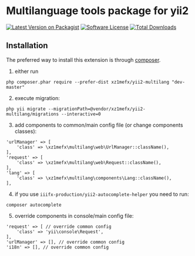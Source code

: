 Multilanguage tools package for yii2
=======================

[![Latest Version on Packagist][ico-version]][link-packagist]
[![Software License][ico-license]](LICENSE.md)
[![Total Downloads][ico-downloads]][link-downloads]

Installation
------------

The preferred way to install this extension is through [composer](http://getcomposer.org/download/).

1. either run

```
php composer.phar require --prefer-dist xz1mefx/yii2-multilang "dev-master"
```

2. execute migration:

```
php yii migrate --migrationPath=@vendor/xz1mefx/yii2-multilang/migrations --interactive=0
```

3. add components to common/main config file (or change components classes):
```
'urlManager' => [
    'class' => \xz1mefx\multilang\web\UrlManager::className(),
],
'request' => [
    'class' => \xz1mefx\multilang\web\Request::className(),
],
'lang' => [
    'class' => \xz1mefx\multilang\components\Lang::className(),
],
```

4. if you use `iiifx-production/yii2-autocomplete-helper` you need to run:
```
composer autocomplete
```

5. override components in console/main config file:
```
'request' => [ // override common config
    'class' => 'yii\console\Request',
],
'urlManager' => [], // override common config
'i18n' => [], // override common config
```


[ico-version]: https://img.shields.io/packagist/v/xz1mefx/yii2-multilang.svg
[ico-license]: https://img.shields.io/badge/license-MIT-brightgreen.svg
[ico-downloads]: https://img.shields.io/packagist/dt/xz1mefx/yii2-multilang.svg
[ico-travis]: https://travis-ci.org/xz1mefx/yii2-multilang.svg
[ico-scrutinizer]: https://scrutinizer-ci.com/g/xz1mefx/yii2-multilang/badges/quality-score.png?b=master
[ico-codecoverage]: https://scrutinizer-ci.com/g/xz1mefx/yii2-multilang/badges/coverage.png?b=master

[link-packagist]: https://packagist.org/packages/xz1mefx/yii2-multilang
[link-downloads]: https://packagist.org/packages/xz1mefx/yii2-multilang
[link-travis]: https://travis-ci.org/xz1mefx/yii2-multilang
[link-scrutinizer]: https://scrutinizer-ci.com/g/xz1mefx/yii2-multilang/?branch=master
